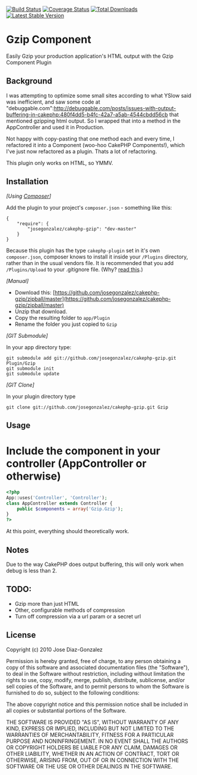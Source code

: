 [![Build Status](https://travis-ci.org/josegonzalez/cakephp-gzip.png?branch=master)](https://travis-ci.org/josegonzalez/cakephp-gzip) [![Coverage Status](https://coveralls.io/repos/josegonzalez/cakephp-gzip/badge.png?branch=master)](https://coveralls.io/r/josegonzalez/cakephp-gzip?branch=master) [![Total Downloads](https://poser.pugx.org/josegonzalez/cakephp-gzip/d/total.png)](https://packagist.org/packages/josegonzalez/cakephp-gzip) [![Latest Stable Version](https://poser.pugx.org/josegonzalez/cakephp-gzip/v/stable.png)](https://packagist.org/packages/josegonzalez/cakephp-gzip)

# Gzip Component

Easily Gzip your production application's HTML output with the Gzip Component Plugin

## Background

I was attempting to optimize some small sites according to what YSlow said was inefficient, and saw some code at "debuggable.com":http://debuggable.com/posts/issues-with-output-buffering-in-cakephp:480f4dd5-b4fc-42a7-a5ab-4544cbdd56cb that mentioned gzipping html output. So I wrapped that into a method in the AppController and used it in Production.

Not happy with copy-pasting that one method each and every time, I refactored it into a Component (woo-hoo CakePHP Components!), which I've just now refactored as a plugin. Thats a lot of refactoring.

This plugin only works on HTML, so YMMV.

## Installation

_[Using [Composer](http://getcomposer.org/)]_

Add the plugin to your project's `composer.json` - something like this:

    {
        "require": {
            "josegonzalez/cakephp-gzip": "dev-master"
        }
    }

Because this plugin has the type `cakephp-plugin` set in it's own `composer.json`, composer knows to install it inside your `/Plugins` directory, rather than in the usual vendors file. It is recommended that you add `/Plugins/Upload` to your .gitignore file. (Why? [read this](http://getcomposer.org/doc/faqs/should-i-commit-the-dependencies-in-my-vendor-directory.md).)

_[Manual]_

* Download this: [https://github.com/josegonzalez/cakephp-gzip/zipball/master](https://github.com/josegonzalez/cakephp-gzip/zipball/master)
* Unzip that download.
* Copy the resulting folder to `app/Plugin`
* Rename the folder you just copied to `Gzip`

_[GIT Submodule]_

In your app directory type:

    git submodule add git://github.com/josegonzalez/cakephp-gzip.git Plugin/Gzip
    git submodule init
    git submodule update

_[GIT Clone]_

In your plugin directory type

    git clone git://github.com/josegonzalez/cakephp-gzip.git Gzip

## Usage

# Include the component in your controller (AppController or otherwise)

```php
<?php
App::uses('Controller', 'Controller');
class AppController extends Controller {
    public $components = array('Gzip.Gzip');
}
?>
```

At this point, everything should theoretically work.

## Notes

Due to the way CakePHP does output buffering, this will only work when debug is less than 2.

## TODO:

- Gzip more than just HTML
- Other, configurable methods of compression
- Turn off compression via a url param or a secret url

## License

Copyright (c) 2010 Jose Diaz-Gonzalez

Permission is hereby granted, free of charge, to any person obtaining a copy
of this software and associated documentation files (the "Software"), to deal
in the Software without restriction, including without limitation the rights
to use, copy, modify, merge, publish, distribute, sublicense, and/or sell
copies of the Software, and to permit persons to whom the Software is
furnished to do so, subject to the following conditions:

The above copyright notice and this permission notice shall be included in
all copies or substantial portions of the Software.

THE SOFTWARE IS PROVIDED "AS IS", WITHOUT WARRANTY OF ANY KIND, EXPRESS OR
IMPLIED, INCLUDING BUT NOT LIMITED TO THE WARRANTIES OF MERCHANTABILITY,
FITNESS FOR A PARTICULAR PURPOSE AND NONINFRINGEMENT. IN NO EVENT SHALL THE
AUTHORS OR COPYRIGHT HOLDERS BE LIABLE FOR ANY CLAIM, DAMAGES OR OTHER
LIABILITY, WHETHER IN AN ACTION OF CONTRACT, TORT OR OTHERWISE, ARISING FROM,
OUT OF OR IN CONNECTION WITH THE SOFTWARE OR THE USE OR OTHER DEALINGS IN
THE SOFTWARE.
